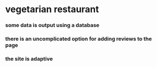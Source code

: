 # vegetarian restaurant
### some data is output using a database
### there is an uncomplicated option for adding reviews to the page
### the site is adaptive
